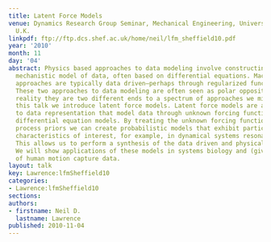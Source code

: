 ```yaml
---
title: Latent Force Models
venue: Dynamics Research Group Seminar, Mechanical Engineering, University of Sheffield,
  U.K.
linkpdf: ftp://ftp.dcs.shef.ac.uk/home/neil/lfm_sheffield10.pdf
year: '2010'
month: 11
day: '04'
abstract: Physics based approaches to data modeling involve constructing an accurate
  mechanistic model of data, often based on differential equations. Machine learning
  approaches are typically data driven—perhaps through regularized function approximation.
  These two approaches to data modeling are often seen as polar opposites, but in
  reality they are two different ends to a spectrum of approaches we might take. In
  this talk we introduce latent force models. Latent force models are a new approach
  to data representation that model data through unknown forcing functions that drive
  differential equation models. By treating the unknown forcing functions with Gaussian
  process priors we can create probabilistic models that exhibit particular physical
  characteristics of interest, for example, in dynamical systems resonance and inertia.
  This allows us to perform a synthesis of the data driven and physical modeling paradigms.
  We will show applications of these models in systems biology and (given time) modelling
  of human motion capture data.
layout: talk
key: Lawrence:lfmSheffield10
categories:
- Lawrence:lfmSheffield10
sections: 
authors:
- firstname: Neil D.
  lastname: Lawrence
published: 2010-11-04
---
```


